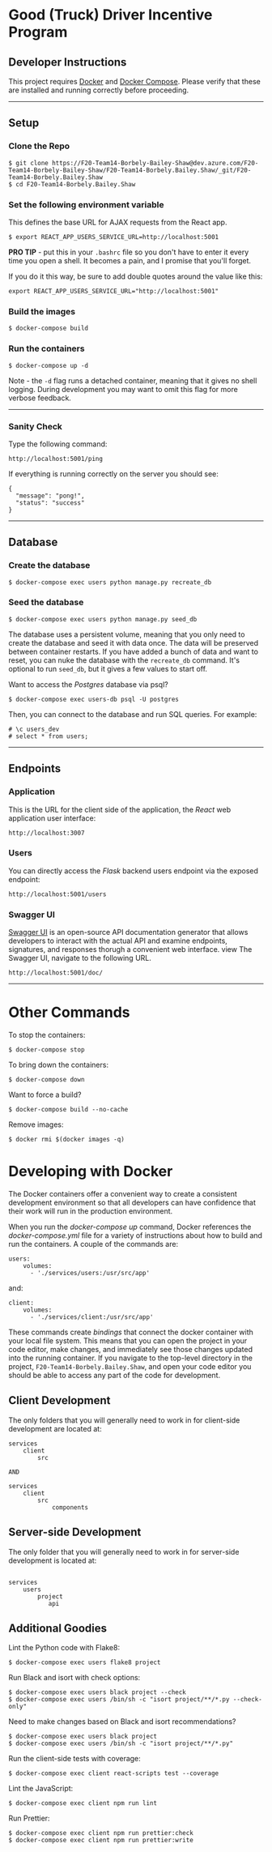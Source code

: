 # Good (Truck) Driver Incentive Program

## Developer Instructions

This project requires [Docker](https://docs.docker.com/get-docker/) and [Docker Compose](https://docs.docker.com/compose/install/). Please verify that these are installed and running correctly before proceeding.

---
## Setup

### Clone the Repo
```
$ git clone https://F20-Team14-Borbely-Bailey-Shaw@dev.azure.com/F20-Team14-Borbely-Bailey-Shaw/F20-Team14-Borbely.Bailey.Shaw/_git/F20-Team14-Borbely.Bailey.Shaw
$ cd F20-Team14-Borbely.Bailey.Shaw
```
### Set the following environment variable

This defines the base URL for AJAX requests from the React app. 
 
```
$ export REACT_APP_USERS_SERVICE_URL=http://localhost:5001
```
**PRO TIP** - put this in your `.bashrc` file so you don't have to enter it every time you open a shell. It becomes a pain, and I promise that you'll forget.

If you do it this way, be sure to add double quotes around the value like this:
```
export REACT_APP_USERS_SERVICE_URL="http://localhost:5001"
```

### Build the images
```
$ docker-compose build
```

### Run the containers
```
$ docker-compose up -d
```
Note - the `-d` flag runs a detached container, meaning that it gives no shell logging. During development you may want to omit this flag for more verbose feedback. 

---

### Sanity Check

Type the following command:
```
http://localhost:5001/ping
```
If everything is running correctly on the server you should see:
```
{
  "message": "pong!",
  "status": "success"
}
```
---
## Database
### Create the database
```
$ docker-compose exec users python manage.py recreate_db
```

### Seed the database
```
$ docker-compose exec users python manage.py seed_db
```
The database uses a persistent volume, meaning that you only need to create the database and seed it with data once. The data will be preserved between container restarts. If you have added a bunch of data and want to reset, you can nuke the database with the `recreate_db` command. It's optional to run `seed_db`, but it gives a few values to start off.


Want to access the *Postgres* database via psql?
```
$ docker-compose exec users-db psql -U postgres
```
Then, you can connect to the database and run SQL queries. For example:
```
# \c users_dev
# select * from users;
```

---
## Endpoints

### Application

This is the URL for the client side of the application, the *React* web application user interface:
```
http://localhost:3007
```

### Users

You can directly access the *Flask* backend users endpoint via the exposed endpoint:
```
http://localhost:5001/users
```

### Swagger UI

[Swagger UI](https://swagger.io/tools/swagger-ui/) is an open-source API documentation generator that allows developers to interact with the actual API and examine endpoints, signatures, and responses thorugh a convenient web interface. view The Swagger UI, navigate to the following URL. 

```
http://localhost:5001/doc/
```
---

# Other Commands

To stop the containers:
```
$ docker-compose stop
```
To bring down the containers:
```
$ docker-compose down
```
Want to force a build?
```
$ docker-compose build --no-cache
```
Remove images:
```
$ docker rmi $(docker images -q)
```

# Developing with Docker

The Docker containers offer a convenient way to create a consistent development environment so that all developers can have confidence that their work will run in the production environment.  

When you run the *docker-compose up* command, Docker references the *docker-compose.yml* file for a variety of instructions about how to build and run the containers. A couple of the commands are:
```
users:
    volumes:
      - './services/users:/usr/src/app'
```
and:
```
client:
    volumes:
      - './services/client:/usr/src/app'
```
These commands create *bindings* that connect the docker container with your local file system. This means that you can open the project in your code editor, make changes, and immediately see those changes updated into the running container.
If you navigate to the top-level directory in the project, `F20-Team14-Borbely.Bailey.Shaw`, and open your code editor you should be able to access any part of the code for development. 

## Client Development
The only folders that you will generally need to work in for client-side development are located at:
```
services
    client
        src

AND

services
    client
        src
            components
```

## Server-side Development
The only folder that you will generally need to work in for server-side development is located at:
```

services
    users
        project
           api

```

## Additional Goodies

Lint the Python code with Flake8:
```
$ docker-compose exec users flake8 project
```
Run Black and isort with check options:
```
$ docker-compose exec users black project --check
$ docker-compose exec users /bin/sh -c "isort project/**/*.py --check-only"
```
Need to make changes based on Black and isort recommendations?
```
$ docker-compose exec users black project
$ docker-compose exec users /bin/sh -c "isort project/**/*.py"
```
Run the client-side tests with coverage:
```
$ docker-compose exec client react-scripts test --coverage
```
Lint the JavaScript:
```
$ docker-compose exec client npm run lint
```
Run Prettier:
```
$ docker-compose exec client npm run prettier:check
$ docker-compose exec client npm run prettier:write
```

















